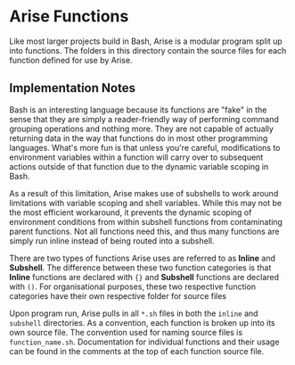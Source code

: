 # Arise Functions

Like most larger projects build in Bash, Arise is a modular program split up into functions. The folders in this directory contain the source files for each function defined for use by Arise.

## Implementation Notes

Bash is an interesting language because its functions are "fake" in the sense that they are simply a reader-friendly way of performing command grouping operations and nothing more. They are not capable of actually returning data in the way that functions do in most other programming languages. What's more fun is that unless you're careful, modifications to environment variables within a function will carry over to subsequent actions outside of that function due to the dynamic variable scoping in Bash.

As a result of this limitation, Arise makes use of subshells to work around limitations with variable scoping and shell variables. While this may not be the most efficient workaround, it prevents the dynamic scoping of environment conditions from within subshell functions from contaminating parent functions. Not all functions need this, and thus many functions are simply run inline instead of being routed into a subshell.

There are two types of functions Arise uses are referred to as **Inline** and **Subshell**. The difference between these two function categories is that **Inline** functions are declared with `{}` and **Subshell** functions are declared with `()`. For organisational purposes, these two respective function categories have their own respective folder for source files

Upon program run, Arise pulls in all `*.sh` files in both the `inline` and `subshell` directories. As a convention, each function is broken up into its own source file. The convention used for naming source files is `function_name.sh`. Documentation for individual functions and their usage can be found in the comments at the top of each function source file.
